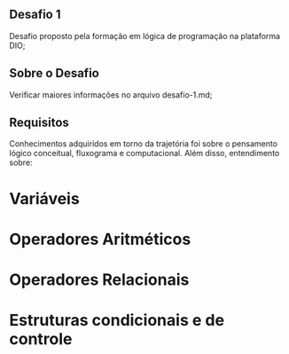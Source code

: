 ## Desafio 1

Desafio proposto pela formação em lógica de programação na plataforma DIO;

## Sobre o Desafio

Verificar maiores informações no arquivo desafio-1.md;

## Requisitos

Conhecimentos adquiridos em torno da trajetória foi sobre o pensamento lógico conceitual, fluxograma e computacional.
Além disso, entendimento sobre:

# Variáveis

# Operadores Aritméticos

# Operadores Relacionais

# Estruturas condicionais e de controle
